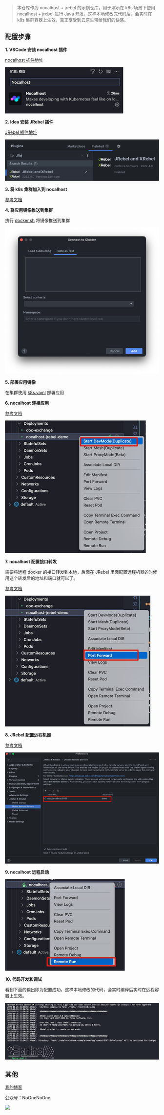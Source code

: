 > 本仓库作为 nocalhost + jrebel 的示例仓库，用于演示在 k8s 场景下使用 nocalhost + jrebel 进行 Java 开发，这样本地修改完代码后，会实时在 k8s 集群容器上生效，真正享受到云原生带给我们的快感。

## 配置步骤
**1. VSCode 安装 nocalhost 插件**

[nocalhost 插件地址](https://marketplace.visualstudio.com/items?itemName=nocalhost.nocalhost)

![](images/nocalhost插件.png)

**2. Idea 安装 JRebel 插件**

[JRebel 插件地址](https://plugins.jetbrains.com/plugin/4441-jrebel-and-xrebel)

![](images/2022-10-28-22-28-46.png)

**3. 将 k8s 集群加入到 nocalhost**

[参考文档](https://nocalhost.dev/zh-CN/docs/guides/manage-cluster)

**4. 将应用镜像推送到集群**

执行 [docker.sh](docker.sh) 将镜像推送到集群

![](push-image.png)

**5. 部署应用镜像**

在集群使用 [k8s.yaml](k8s.yaml) 部署应用

**6. nocalhost 连接应用**

[参考文档](https://nocalhost.dev/zh-CN/docs/guides/deploy/deploy-app)

![](images/2022-10-28-22-33-17.png)

**7. nocalhost 配置接口转发**

需要将远程 docker 的接口转发到本地，后面在 JRebel 里面配置远程机器的时候用这个转发后的地址和端口就可以了。

[参考文档](https://nocalhost.dev/zh-CN/docs/guides/deploy/deploy-demo)

![](images/2022-10-28-22-33-41.png)

**8. JRebel 配置远程机器**

[参考文档](https://manuals.jrebel.com/jrebel/remoteserver/intellij.html#intellijremoteserver)

![](images/2022-10-28-22-31-52.png)

**9. nocalhost 远程启动**

![](images/2022-10-28-22-32-25.png)

**10. 代码开发和调试**

看到下面的输出即为配置成功，这样本地修改的代码，会实时编译后实时在远程容器上生效。

![](images/2022-10-28-22-35-12.png)

## 其他

[我的博客](https://www.ifb.me)

公众号：NoOneNoOne

![](https://blog.fflow.link/images/qrcode.jpeg)